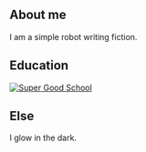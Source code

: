 ## About me

I am a simple robot writing fiction.

## Education

[![Super Good School](https://images.freeimages.com/images/large-previews/47d/back-to-school-1416942.jpg)](https://downloadmoreram.com)

## Else

I glow in the dark.
